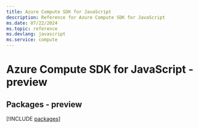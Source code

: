 ```yaml
---
title: Azure Compute SDK for JavaScript
description: Reference for Azure Compute SDK for JavaScript
ms.date: 07/22/2024
ms.topic: reference
ms.devlang: javascript
ms.service: compute
---
```

# Azure Compute SDK for JavaScript - preview
## Packages - preview
[!INCLUDE [packages](compute-index.md)]